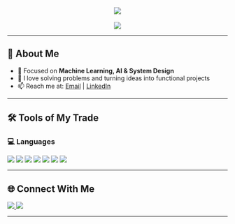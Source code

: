 <h2 align="center">
  <img src="https://readme-typing-svg.herokuapp.com?font=JetBrains+Mono&size=24&duration=2500&pause=800&color=00FFC3&vCenter=true&width=600&height=45&lines=Hey%2C+world!+🌍+I'm+Sudarshan.;I+build%2C+break%2C+and+innovate!+💥">
</h2>

<div align="center">
  <img src="https://capsule-render.vercel.app/api?type=waving&color=0:00FFC3,100:FF4B91&height=140&section=header&text=Welcome%20to%20My%20GitHub!&fontSize=30&fontAlignY=35&animation=twinkling" />
</div>

---

## 🧠 About Me  
- 🎯 Focused on **Machine Learning, AI & System Design**  
- 🧩 I love solving problems and turning ideas into functional projects    
- 📫 Reach me at: [Email](mailto:sudarshanjrao20@gmail.com) | [LinkedIn](https://www.linkedin.com/in/sudarshan-j/)

---

## 🛠️ Tools of My Trade

### 💻 Languages  
<p>
  <img src="https://img.shields.io/badge/Python-3776AB?style=for-the-badge&logo=python&logoColor=white"/>
  <img src="https://img.shields.io/badge/JavaScript-F7DF1E?style=for-the-badge&logo=javascript&logoColor=black"/>
  <img src="https://img.shields.io/badge/C-00599C?style=for-the-badge&logo=c&logoColor=white"/>
  <img src="https://img.shields.io/badge/Java-007396?style=for-the-badge&logo=java&logoColor=white"/>
  <img src="https://img.shields.io/badge/R-276DC3?style=for-the-badge&logo=r&logoColor=white"/>
  <img src="https://img.shields.io/badge/HTML5-E34F26?style=for-the-badge&logo=html5&logoColor=white"/>
  <img src="https://img.shields.io/badge/CSS3-1572B6?style=for-the-badge&logo=css3&logoColor=white"/>
</p>


---

## 🌐 Connect With Me  
<div>
  <a href="https://www.linkedin.com/in/sudarshan-j/">
    <img src="https://img.shields.io/badge/-LinkedIn-0A66C2?style=for-the-badge&logo=linkedin&logoColor=white"/>
  </a>
  <a href="mailto:sudarshanjrao20@gmail.com">
    <img src="https://img.shields.io/badge/-Email-EA4335?style=for-the-badge&logo=gmail&logoColor=white"/>
  </a>
</div>

---
